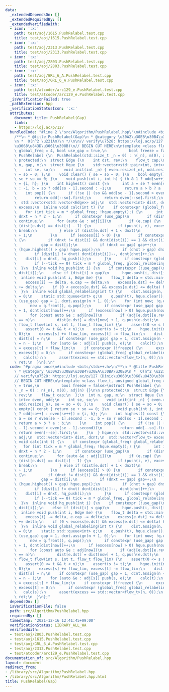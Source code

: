 ```yaml
---
data:
  _extendedDependsOn: []
  _extendedRequiredBy: []
  _extendedVerifiedWith:
  - icon: ':x:'
    path: test/aoj/1615.PushRelabel.test.cpp
    title: test/aoj/1615.PushRelabel.test.cpp
  - icon: ':x:'
    path: test/aoj/2313.PushRelabel.test.cpp
    title: test/aoj/2313.PushRelabel.test.cpp
  - icon: ':x:'
    path: test/aoj/2803.PushRelabel.test.cpp
    title: test/aoj/2803.PushRelabel.test.cpp
  - icon: ':x:'
    path: test/aoj/GRL_6_A.PushRelabel.test.cpp
    title: test/aoj/GRL_6_A.PushRelabel.test.cpp
  - icon: ':x:'
    path: test/atcoder/arc129_e.PushRelabel.test.cpp
    title: test/atcoder/arc129_e.PushRelabel.test.cpp
  _isVerificationFailed: true
  _pathExtension: hpp
  _verificationStatusIcon: ':x:'
  attributes:
    document_title: PushRelabel(Gap)
    links:
    - https://loj.ac/p/127
  bundledCode: "#line 2 \"src/Algorithm/PushRelabel.hpp\"\n#include <bits/stdc++.h>\n\
    /**\n * @title PushRelabel(Gap)\n * @category \u30A2\u30EB\u30B4\u30EA\u30BA\u30E0\
    \n *  O(n^2 \u221Am)\n */\n\n// verify\u7528: https://loj.ac/p/127 (Dinic\u3060\
    \u3068\u843D\u3061\u308B)\n// BEGIN CUT HERE\n\ntemplate <class flow_t, unsigned\
    \ global_freq = 4, bool use_gap = true,\n          bool freeze = false>\nstruct\
    \ PushRelabel {\n  PushRelabel(std::size_t _n = 0) : n(_n), m(0), adj(n) {}\n\n\
    \ protected:\n  struct Edge {\n    int dst, rev;\n    flow_t cap;\n  };\n  int\
    \ n, gap, m;\n  struct Hque {\n    std::vector<std::pair<int, int>> even, odd;\n\
    \    int se, so;\n    void init(int _n) { even.resize(_n), odd.resize(_n), se\
    \ = so = 0; };\n    void clear() { se = so = 0; }\n    bool empty() const { return\
    \ se + so == 0; }\n    void push(int i, int h) { (h & 1 ? odd[so++] : even[se++])\
    \ = {i, h}; }\n    int highest() const {\n      int a = se ? even[se - 1].second\
    \ : -1, b = so ? odd[so - 1].second : -1;\n      return a > b ? a : b;\n    }\n\
    \    int pop() {\n      if (!se || (so && odd[so - 1].second > even[se - 1].second))\n\
    \        return odd[--so].first;\n      return even[--se].first;\n    }\n  } hque;\n\
    \  std::vector<std::vector<Edge>> adj;\n  std::vector<int> dist, dcnt;\n  std::vector<flow_t>\
    \ excess;\n  inline void calc(int t) {\n    if constexpr (global_freq) global_relabeling(t);\n\
    \    for (int tick = m * global_freq; !hque.empty();) {\n      int i = hque.pop(),\
    \ dnxt = n * 2 - 1;\n      if constexpr (use_gap)\n        if (dist[i] > gap)\
    \ continue;\n      for (auto &e : adj[i])\n        if (e.cap) {\n          if\
    \ (dist[e.dst] == dist[i] - 1) {\n            if (push(i, e), excess[i] == 0)\
    \ break;\n          } else if (dist[e.dst] + 1 < dnxt)\n            dnxt = dist[e.dst]\
    \ + 1;\n        }\n      if (excess[i] > 0) {\n        if constexpr (use_gap)\
    \ {\n          if (dnxt != dist[i] && dcnt[dist[i]] == 1 && dist[i] < gap)\n \
    \           gap = dist[i];\n          if (dnxt == gap) gap++;\n          while\
    \ (hque.highest() > gap) hque.pop();\n          if (dnxt > gap) dnxt = n;\n  \
    \        if (dist[i] != dnxt) dcnt[dist[i]]--, dcnt[dnxt]++;\n        }\n    \
    \    dist[i] = dnxt, hq_push(i);\n      }\n      if constexpr (global_freq)\n\
    \        if (--tick == 0) tick = m * global_freq, global_relabeling(t);\n    }\n\
    \  }\n  inline void hq_push(int i) {\n    if constexpr (!use_gap)\n      hque.push(i,\
    \ dist[i]);\n    else if (dist[i] < gap)\n      hque.push(i, dist[i]);\n  }\n\
    \  inline void push(int i, Edge &e) {\n    flow_t delta = std::min(e.cap, excess[i]);\n\
    \    excess[i] -= delta, e.cap -= delta;\n    excess[e.dst] += delta, adj[e.dst][e.rev].cap\
    \ += delta;\n    if (0 < excess[e.dst] && excess[e.dst] <= delta) hq_push(e.dst);\n\
    \  }\n  inline void global_relabeling(int t) {\n    dist.assign(n, n), dist[t]\
    \ = 0;\n    static std::queue<int> q;\n    q.push(t), hque.clear();\n    if constexpr\
    \ (use_gap) gap = 1, dcnt.assign(n + 1, 0);\n    for (int now; !q.empty();) {\n\
    \      now = q.front(), q.pop();\n      if constexpr (use_gap) gap = dist[now]\
    \ + 1, dcnt[dist[now]]++;\n      if (excess[now] > 0) hque.push(now, dist[now]);\n\
    \      for (const auto &e : adj[now])\n        if (adj[e.dst][e.rev].cap && dist[e.dst]\
    \ == n)\n          dist[e.dst] = dist[now] + 1, q.push(e.dst);\n    }\n  }\n \
    \ flow_t flow(int s, int t, flow_t flow_lim) {\n    assert(0 <= s && s < n);\n\
    \    assert(0 <= t && t < n);\n    assert(s != t);\n    hque.init(n);\n    excess.assign(n,\
    \ 0);\n    excess[s] += flow_lim, excess[t] -= flow_lim;\n    dist.assign(n, 0),\
    \ dist[s] = n;\n    if constexpr (use_gap) gap = 1, dcnt.assign(n + 1, 0), dcnt[0]\
    \ = n - 1;\n    for (auto &e : adj[s]) push(s, e);\n    calc(t);\n    flow_t ret\
    \ = excess[t] + flow_lim;\n    if constexpr (!freeze) {\n      excess[s] += excess[t],\
    \ excess[t] = 0;\n      if constexpr (global_freq) global_relabeling(s);\n   \
    \   calc(s);\n      assert(excess == std::vector<flow_t>(n, 0));\n    }\n    return\
    \ ret;\n  }\n};\n"
  code: "#pragma once\n#include <bits/stdc++.h>\n/**\n * @title PushRelabel(Gap)\n\
    \ * @category \u30A2\u30EB\u30B4\u30EA\u30BA\u30E0\n *  O(n^2 \u221Am)\n */\n\n\
    // verify\u7528: https://loj.ac/p/127 (Dinic\u3060\u3068\u843D\u3061\u308B)\n\
    // BEGIN CUT HERE\n\ntemplate <class flow_t, unsigned global_freq = 4, bool use_gap\
    \ = true,\n          bool freeze = false>\nstruct PushRelabel {\n  PushRelabel(std::size_t\
    \ _n = 0) : n(_n), m(0), adj(n) {}\n\n protected:\n  struct Edge {\n    int dst,\
    \ rev;\n    flow_t cap;\n  };\n  int n, gap, m;\n  struct Hque {\n    std::vector<std::pair<int,\
    \ int>> even, odd;\n    int se, so;\n    void init(int _n) { even.resize(_n),\
    \ odd.resize(_n), se = so = 0; };\n    void clear() { se = so = 0; }\n    bool\
    \ empty() const { return se + so == 0; }\n    void push(int i, int h) { (h & 1\
    \ ? odd[so++] : even[se++]) = {i, h}; }\n    int highest() const {\n      int\
    \ a = se ? even[se - 1].second : -1, b = so ? odd[so - 1].second : -1;\n     \
    \ return a > b ? a : b;\n    }\n    int pop() {\n      if (!se || (so && odd[so\
    \ - 1].second > even[se - 1].second))\n        return odd[--so].first;\n     \
    \ return even[--se].first;\n    }\n  } hque;\n  std::vector<std::vector<Edge>>\
    \ adj;\n  std::vector<int> dist, dcnt;\n  std::vector<flow_t> excess;\n  inline\
    \ void calc(int t) {\n    if constexpr (global_freq) global_relabeling(t);\n \
    \   for (int tick = m * global_freq; !hque.empty();) {\n      int i = hque.pop(),\
    \ dnxt = n * 2 - 1;\n      if constexpr (use_gap)\n        if (dist[i] > gap)\
    \ continue;\n      for (auto &e : adj[i])\n        if (e.cap) {\n          if\
    \ (dist[e.dst] == dist[i] - 1) {\n            if (push(i, e), excess[i] == 0)\
    \ break;\n          } else if (dist[e.dst] + 1 < dnxt)\n            dnxt = dist[e.dst]\
    \ + 1;\n        }\n      if (excess[i] > 0) {\n        if constexpr (use_gap)\
    \ {\n          if (dnxt != dist[i] && dcnt[dist[i]] == 1 && dist[i] < gap)\n \
    \           gap = dist[i];\n          if (dnxt == gap) gap++;\n          while\
    \ (hque.highest() > gap) hque.pop();\n          if (dnxt > gap) dnxt = n;\n  \
    \        if (dist[i] != dnxt) dcnt[dist[i]]--, dcnt[dnxt]++;\n        }\n    \
    \    dist[i] = dnxt, hq_push(i);\n      }\n      if constexpr (global_freq)\n\
    \        if (--tick == 0) tick = m * global_freq, global_relabeling(t);\n    }\n\
    \  }\n  inline void hq_push(int i) {\n    if constexpr (!use_gap)\n      hque.push(i,\
    \ dist[i]);\n    else if (dist[i] < gap)\n      hque.push(i, dist[i]);\n  }\n\
    \  inline void push(int i, Edge &e) {\n    flow_t delta = std::min(e.cap, excess[i]);\n\
    \    excess[i] -= delta, e.cap -= delta;\n    excess[e.dst] += delta, adj[e.dst][e.rev].cap\
    \ += delta;\n    if (0 < excess[e.dst] && excess[e.dst] <= delta) hq_push(e.dst);\n\
    \  }\n  inline void global_relabeling(int t) {\n    dist.assign(n, n), dist[t]\
    \ = 0;\n    static std::queue<int> q;\n    q.push(t), hque.clear();\n    if constexpr\
    \ (use_gap) gap = 1, dcnt.assign(n + 1, 0);\n    for (int now; !q.empty();) {\n\
    \      now = q.front(), q.pop();\n      if constexpr (use_gap) gap = dist[now]\
    \ + 1, dcnt[dist[now]]++;\n      if (excess[now] > 0) hque.push(now, dist[now]);\n\
    \      for (const auto &e : adj[now])\n        if (adj[e.dst][e.rev].cap && dist[e.dst]\
    \ == n)\n          dist[e.dst] = dist[now] + 1, q.push(e.dst);\n    }\n  }\n \
    \ flow_t flow(int s, int t, flow_t flow_lim) {\n    assert(0 <= s && s < n);\n\
    \    assert(0 <= t && t < n);\n    assert(s != t);\n    hque.init(n);\n    excess.assign(n,\
    \ 0);\n    excess[s] += flow_lim, excess[t] -= flow_lim;\n    dist.assign(n, 0),\
    \ dist[s] = n;\n    if constexpr (use_gap) gap = 1, dcnt.assign(n + 1, 0), dcnt[0]\
    \ = n - 1;\n    for (auto &e : adj[s]) push(s, e);\n    calc(t);\n    flow_t ret\
    \ = excess[t] + flow_lim;\n    if constexpr (!freeze) {\n      excess[s] += excess[t],\
    \ excess[t] = 0;\n      if constexpr (global_freq) global_relabeling(s);\n   \
    \   calc(s);\n      assert(excess == std::vector<flow_t>(n, 0));\n    }\n    return\
    \ ret;\n  }\n};"
  dependsOn: []
  isVerificationFile: false
  path: src/Algorithm/PushRelabel.hpp
  requiredBy: []
  timestamp: '2021-12-16 12:41:45+09:00'
  verificationStatus: LIBRARY_ALL_WA
  verifiedWith:
  - test/aoj/2803.PushRelabel.test.cpp
  - test/aoj/1615.PushRelabel.test.cpp
  - test/aoj/GRL_6_A.PushRelabel.test.cpp
  - test/aoj/2313.PushRelabel.test.cpp
  - test/atcoder/arc129_e.PushRelabel.test.cpp
documentation_of: src/Algorithm/PushRelabel.hpp
layout: document
redirect_from:
- /library/src/Algorithm/PushRelabel.hpp
- /library/src/Algorithm/PushRelabel.hpp.html
title: PushRelabel(Gap)
---
```

